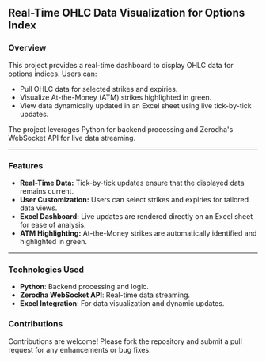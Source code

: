 ## Real-Time OHLC Data Visualization for Options Index

### Overview
This project provides a real-time dashboard to display OHLC data for options indices. Users can:

- Pull OHLC data for selected strikes and expiries.
- Visualize At-the-Money (ATM) strikes highlighted in green.
- View data dynamically updated in an Excel sheet using live tick-by-tick updates.

The project leverages Python for backend processing and Zerodha's WebSocket API for live data streaming.

---

### Features
- **Real-Time Data:** Tick-by-tick updates ensure that the displayed data remains current.
- **User Customization:** Users can select strikes and expiries for tailored data views.
- **Excel Dashboard:** Live updates are rendered directly on an Excel sheet for ease of analysis.
- **ATM Highlighting:** At-the-Money strikes are automatically identified and highlighted in green.

---

### Technologies Used
- **Python**: Backend processing and logic.
- **Zerodha WebSocket API**: Real-time data streaming.
- **Excel Integration**: For data visualization and dynamic updates.

### Contributions
Contributions are welcome! Please fork the repository and submit a pull request for any enhancements or bug fixes.

